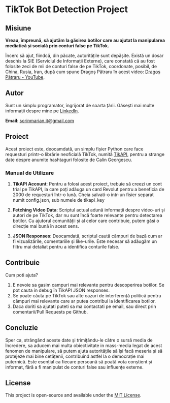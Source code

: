 # TikTok Bot Detection Project

## Misiune

**Vreau, împreună, să ajutăm la găsirea botilor care au ajutat la manipularea mediatică și socială prin conturi false pe TikTok.**

Încerc să ajut, fiindcă, din păcate, autoritățile sunt depășite. Există un dosar deschis la SIE (Serviciul de Informații Externe), care constată că au fost folosite zeci de mii de conturi false de pe TikTok, coordonate, posibil, de China, Rusia, Iran, după cum spune Dragoș Pătraru în acest video: [Dragoș Pătraru - YouTube](https://www.youtube.com/live/Uqi7AvfkNvU?si=PvC1H54z1EX7mIoY&t=1079).

## Autor

Sunt un simplu programator, îngrijorat de soarta țării. Găsești mai multe informații despre mine pe [LinkedIn](https://www.linkedin.com/in/sorinnicumarian/).

**Email**: sorinmarian.it@gmail.com

## Proiect

Acest proiect este, deocamdată, un simplu fișier Python care face requesturi printr-o librărie neoficială TikTok, numită [TikAPI](https://tikapi.io/), pentru a strange date despre anumite hashtaguri folosite de Calin Georgescu.

### Manual de Utilizare

1. **TikAPI Account**: Pentru a folosi acest proiect, trebuie să creezi un cont trial pe TikAPI, la care poți adăuga un card Revolut pentru a beneficia de 2000 de requesturi într-o lună. Cheia salvati-o intr-un fisier separat numit config.json, sub numele de tikapi_key
   
2. **Fetching Video Data**: Scriptul actual adună informații despre video-uri și autori de pe TikTok, dar nu sunt încă foarte relevante pentru detectarea botilor. Cu ajutorul comunității și al celor care contribuie, putem găsi o direcție mai bună în acest sens.

3. **JSON Responses**: Deocamdată, scriptul caută câmpuri de bază cum ar fi vizualizările, comentariile și like-urile. Este necesar să adăugăm un filtru mai detaliat pentru a identifica conturile false.

## Contribuie

Cum poti ajuta?
1.    E nevoie sa gasim campuri mai relevante pentru descoperirea botilor. Se pot cauta in debug în TikAPI JSON responses.
2.    Se poate căuta pe TikTok sau alte cazuri de interferență politică pentru câmpuri mai relevante care ar putea contribui la identificarea botilor.
3. Daca doriti sa ajutati puteti sa ma contactati pe email, sau direct prin comentarii/Pull Requests pe Github.

## Concluzie

Sper ca, strângând aceste date și trimițându-le către o sursă media de încredere, sa aducem mai multa obiectivitate in mass-media legat de acest fenomen de manipulare, să putem ajuta autoritățile să își facă meseria și să protejeze mai bine cetățenii, contribuind astfel la o democrație mai puternică. Este esențial ca fiecare persoană să poată vota conștient și informat, fără a fi manipulat de conturi false sau influențe externe.

## License

This project is open-source and available under the [MIT License](LICENSE).
